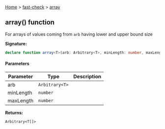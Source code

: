 [Home](/) &gt; [fast-check](../fast-check.md) &gt; [array](array_3.md)

## array() function

For arrays of values coming from `arb` having lower and upper bound size

<b>Signature:</b>

```typescript
declare function array<T>(arb: Arbitrary<T>, minLength: number, maxLength: number): Arbitrary<T[]>;
```

#### Parameters

|  Parameter | Type | Description |
|  --- | --- | --- |
|  arb | <code>Arbitrary&lt;T&gt;</code> |  |
|  minLength | <code>number</code> |  |
|  maxLength | <code>number</code> |  |

<b>Returns:</b>

`Arbitrary<T[]>`

